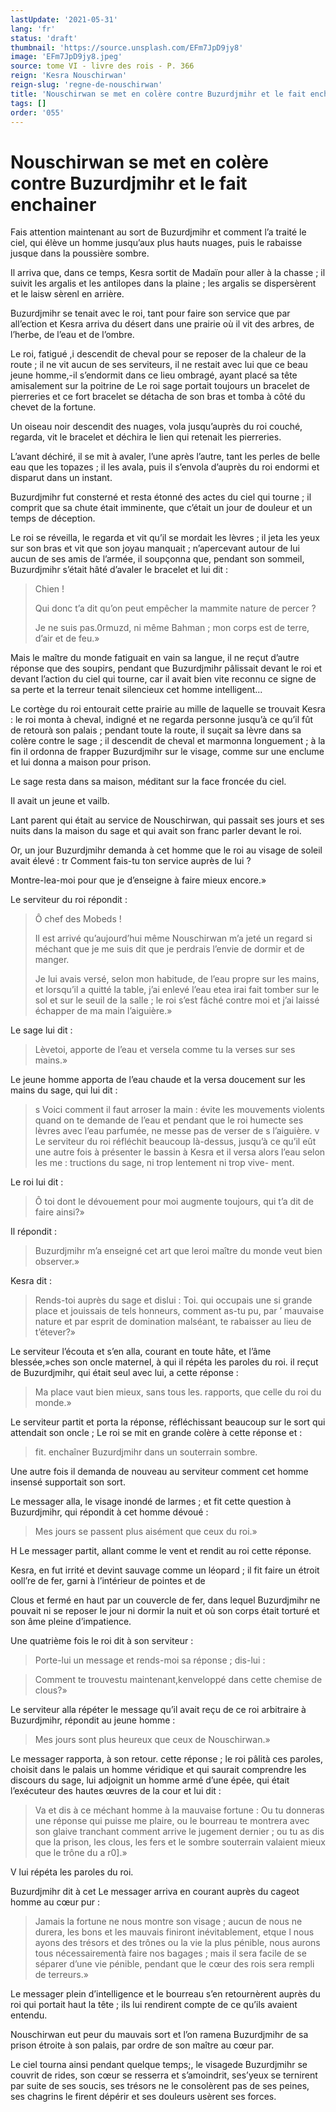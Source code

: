 ```yaml
---
lastUpdate: '2021-05-31'
lang: 'fr'
status: 'draft'
thumbnail: 'https://source.unsplash.com/EFm7JpD9jy8'
image: 'EFm7JpD9jy8.jpeg'
source: tome VI - livre des rois - P. 366
reign: 'Kesra Nouschirwan'
reign-slug: 'regne-de-nouschirwan'
title: 'Nouschirwan se met en colère contre Buzurdjmihr et le fait enchainer | Le Livre des Rois | Shâhnâmeh'
tags: []
order: '055'
---
```


# Nouschirwan se met en colère contre Buzurdjmihr et le fait enchainer

Fais attention maintenant au sort de Buzurdjmihr et comment l’a traité le ciel, qui élève un homme jusqu’aux plus hauts nuages, puis le rabaisse jusque dans la poussière sombre.

Il arriva que, dans ce temps, Kesra sortit de Madaïn pour aller à la chasse ; il suivit les argalis et les antilopes dans la plaine ; les argalis se dispersèrent et le laisw sèrenl en arrière.

Buzurdjmihr se tenait avec le roi, tant pour faire son service que par all’ection et Kesra arriva du désert dans une prairie où il vit des arbres, de l’herbe, de l’eau et de l’ombre.

Le roi, fatigué ,i descendit de cheval pour se reposer de la chaleur de la route ; il ne vit aucun de ses serviteurs, il ne restait avec lui que ce beau jeune homme,-il s’endormit dans ce lieu ombragé, ayant placé sa tête amisalement sur la poitrine de Le roi sage portait toujours un bracelet de pierreries et ce fort bracelet se détacha de son bras et tomba à côté du chevet de la fortune.

Un oiseau noir descendit des nuages, vola jusqu’auprès du roi couché, regarda, vit le bracelet et déchira le lien qui retenait les pierreries.

L’avant déchiré, il se mit à avaler, l’une après l’autre, tant les perles de belle eau que les topazes ; il les avala, puis il s’envola d’auprès du roi endormi et disparut dans un instant.

Buzurdjmihr fut consterné et resta étonné des actes du ciel qui tourne ; il comprit que sa chute était imminente, que c’était un jour de douleur et un temps de déception.

Le roi se réveilla, le regarda et vit qu’il se mordait les lèvres ; il jeta les yeux sur son bras et vit que son joyau manquait ; n’apercevant autour de lui aucun de ses amis de l’armée, il soupçonna que, pendant son sommeil, Buzurdjmihr s’était hâté d’avaler le bracelet et lui dit :

> Chien !
>
> Qui donc t’a dit qu’on peut empêcher la mammite nature de percer ?
>
> Je ne suis pas.0rmuzd, ni même Bahman ; mon corps est de terre, d’air et de feu.»

Mais le maître du monde fatiguait en vain sa langue, il ne reçut d’autre réponse que des soupirs, pendant que Buzurdjmihr pâlissait devant le roi et devant l’action du ciel qui tourne, car il avait bien vite reconnu ce signe de sa perte et la terreur tenait silencieux cet homme intelligent...

Le cortège du roi entourait cette prairie au mille de laquelle se trouvait Kesra : le roi monta à cheval, indigné et ne regarda personne jusqu’à ce qu’il fût de retourà son palais ; pendant toute la route, il suçait sa lèvre dans sa colère contre le sage ; il descendit de cheval et marmonna longuement ; à la fin il ordonna de frapper Buzurdjmihr sur le visage, comme sur une enclume et lui donna a maison pour prison.

Le sage resta dans sa maison, méditant sur la face froncée du ciel.

Il avait un jeune et vailb.

Lant parent qui était au service de Nouschirwan, qui passait ses jours et ses nuits dans la maison du sage et qui avait son franc parler devant le roi.

Or, un jour Buzurdjmihr demanda à cet homme que le roi au visage de soleil avait élevé : tr Comment fais-tu ton service auprès de lui ?

Montre-lea-moi pour que je d’enseigne à faire mieux encore.»

Le serviteur du roi répondit :

> Ô chef des Mobeds !
>
> Il est arrivé qu’aujourd’hui même Nouschirwan m’a jeté un regard si méchant que je me suis dit que je perdrais l’envie de dormir et de manger.
>
> Je lui avais versé, selon mon habitude, de l’eau propre sur les mains, et lorsqu’il a quitté la table, j’ai enlevé l’eau etea irai fait tomber sur le sol et sur le seuil de la salle ; le roi s’est fâché contre moi et j’ai laissé échapper de ma main l’aiguière.»

Le sage lui dit :

> Lèvetoi, apporte de l’eau et versela comme tu la verses sur ses mains.»

Le jeune homme apporta de l’eau chaude et la versa doucement sur les mains du sage, qui lui dit :

> s Voici comment il faut arroser la main : évite les mouvements violents quand on te demande de l’eau et pendant que le roi humecte ses lèvres avec l’eau parfumée, ne messe pas de verser de s l’aiguière. v Le serviteur du roi réfléchit beaucoup là-dessus, jusqu’à ce qu’il eût une autre fois à présenter le bassin à Kesra et il versa alors l’eau selon les me : tructions du sage, ni trop lentement ni trop vive- ment.

Le roi lui dit :

> Ô toi dont le dévouement pour moi augmente toujours, qui t’a dit de faire ainsi?»

Il répondit :

> Buzurdjmihr m’a enseigné cet art que leroi maître du monde veut bien observer.»

Kesra dit :

> Rends-toi auprès du sage et dislui : Toi. qui occupais une si grande place et jouissais de tels honneurs, comment as-tu pu, par ’ mauvaise nature et par esprit de domination malséant, te rabaisser au lieu de t’étever?»

Le serviteur l’écouta et s’en alla, courant en toute hâte, et l’âme blessée,»ches son oncle maternel, à qui il répéta les paroles du roi. il reçut de Buzurdjmihr, qui était seul avec lui, a cette réponse :

> Ma place vaut bien mieux, sans tous les. rapports, que celle du roi du monde.»

Le serviteur partit et porta la réponse, réfléchissant beaucoup sur le sort qui attendait son oncle ; Le roi se mit en grande colère à cette réponse et :

> fit. enchaîner Buzurdjmihr dans un souterrain sombre.

Une autre fois il demanda de nouveau au serviteur comment cet homme insensé supportait son sort.

Le messager alla, le visage inondé de larmes ; et fit cette question à Buzurdjmihr, qui répondit à cet homme dévoué :

> Mes jours se passent plus aisément que ceux du roi.»

H Le messager partit, allant comme le vent et rendit au roi cette réponse.

Kesra, en fut irrité et devint sauvage comme un léopard ; il fit faire un étroit ooll’re de fer, garni à l’intérieur de pointes et de

Clous et fermé en haut par un couvercle de fer, dans lequel Buzurdjmihr ne pouvait ni se reposer le jour ni dormir la nuit et où son corps était torturé et son âme pleine d’impatience.

Une quatrième fois le roi dit à son serviteur :

> Porte-lui un message et rends-moi sa réponse ; dis-lui :

> Comment te trouvestu maintenant,kenveloppé dans cette chemise de clous?»

Le serviteur alla répéter le message qu’il avait reçu de ce roi arbitraire à Buzurdjmihr, répondit au jeune homme :

> Mes jours sont plus heureux que ceux de Nouschirwan.»

Le messager rapporta, à son retour. cette réponse ; le roi pâlità ces paroles, choisit dans le palais un homme véridique et qui saurait comprendre les discours du sage, lui adjoignit un homme armé d’une épée, qui était l’exécuteur des hautes œuvres de la cour et lui dit :

> Va et dis à ce méchant homme à la mauvaise fortune : Ou tu donneras une réponse qui puisse me plaire, ou le bourreau te montrera avec son glaive tranchant comment arrive le jugement dernier ; ou tu as dis que la prison, les clous, les fers et le sombre souterrain valaient mieux que le trône du a r0].»

V lui répéta les paroles du roi.

Buzurdjmihr dit à cet Le messager arriva en courant auprès du cageot homme au cœur pur :

> Jamais la fortune ne nous montre son visage ; aucun de nous ne durera, les bons et les mauvais finiront inévitablement, etque l nous ayons des trésors et des trônes ou la vie la plus pénible, nous aurons tous nécessairementà faire nos bagages ; mais il sera facile de se séparer d’une vie pénible, pendant que le cœur des rois sera rempli de terreurs.»

Le messager plein d’intelligence et le bourreau s’en retournèrent auprès du roi qui portait haut la tête ; ils lui rendirent compte de ce qu’ils avaient entendu.

Nouschirwan eut peur du mauvais sort et l’on ramena Buzurdjmihr de sa prison étroite à son palais, par ordre de son maître au cœur par.

Le ciel tourna ainsi pendant quelque temps;, le visagede Buzurdjmihr se couvrit de rides, son cœur se resserra et s’amoindrit, ses’yeux se ternirent par suite de ses soucis, ses trésors ne le consolèrent pas de ses peines, ses chagrins le firent dépérir et ses douleurs usèrent ses forces.
